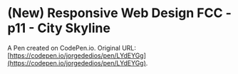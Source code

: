 # (New) Responsive Web Design FCC - p11 - City Skyline

A Pen created on CodePen.io. Original URL: [https://codepen.io/jorgededios/pen/LYdEYGg](https://codepen.io/jorgededios/pen/LYdEYGg).

